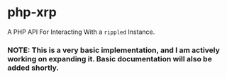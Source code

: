 # php-xrp
A PHP API For Interacting With a `rippled` Instance.

### NOTE: This is a very basic implementation, and I am actively working on expanding it. Basic documentation will also be added shortly.